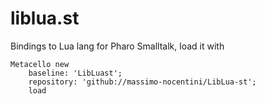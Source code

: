 # liblua.st

Bindings to Lua lang for Pharo Smalltalk, load it with
```smalltalk
Metacello new
    baseline: 'LibLuast';
    repository: 'github://massimo-nocentini/LibLua-st';
    load
```
